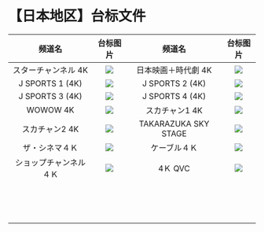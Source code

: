 # 【日本地区】台标文件
|频道名|台标图片|频道名|台标图片|
|:---:|:---:|:---:|:---:|
|スターチャンネル 4K|<img src="https://raw.githubusercontent.com/atsushi444/iptv/main/logo/jp/CS881.png">|日本映画＋時代劇 4K|<img src="https://raw.githubusercontent.com/atsushi444/iptv/main/logo/jp/Ch.436.png">|
|J SPORTS 1 (4K)|<img src="https://raw.githubusercontent.com/atsushi444/iptv/main/logo/jp/Ch.421.png">|J SPORTS 2 (4K)|<img src="https://raw.githubusercontent.com/atsushi444/iptv/main/logo/jp/Ch.422.png">|
|J SPORTS 3 (4K)|<img src="https://raw.githubusercontent.com/atsushi444/iptv/main/logo/jp/Ch.423.png">|J SPORTS 4 (4K)|<img src="https://raw.githubusercontent.com/atsushi444/iptv/main/logo/jp/Ch.424.png">|
|WOWOW 4K|<img src="https://raw.githubusercontent.com/atsushi444/iptv/main/logo/jp/Ch.191.png">|スカチャン1 4K|<img src="https://raw.githubusercontent.com/atsushi444/iptv/main/logo/jp/CS882.png">|
|スカチャン2 4K|<img src="https://raw.githubusercontent.com/atsushi444/iptv/main/logo/jp/CS883.png">|TAKARAZUKA SKY STAGE|<img src="https://raw.githubusercontent.com/atsushi444/iptv/main/logo/jp/Ch.760.png">|
|ザ・シネマ４Ｋ|<img src="https://raw.githubusercontent.com/atsushi444/iptv/main/logo/jp/Ch.435.png">|ケーブル４Ｋ|<img src="https://raw.githubusercontent.com/atsushi444/iptv/main/logo/jp/Ch.420.png">|
|ショップチャンネル ４Ｋ|<img src="https://raw.githubusercontent.com/atsushi444/iptv/main/logo/jp/Ch.430.png">|4Ｋ QVC|<img src="https://raw.githubusercontent.com/atsushi444/iptv/main/logo/jp/Ch.431.png">|
||<img src="">||<img src="">|
||<img src="">||<img src="">|
||<img src="">||<img src="">|
||<img src="">||<img src="">|
||<img src="">||<img src="">|
||<img src="">||<img src="">|
||<img src="">||<img src="">|
||<img src="">||<img src="">|
||<img src="">||<img src="">|
||<img src="">||<img src="">|
||<img src="">||<img src="">|
||<img src="">||<img src="">|
||<img src="">||<img src="">|
||<img src="">||<img src="">|
